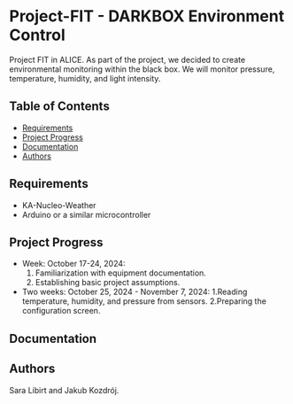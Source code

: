 # Project-FIT - DARKBOX Environment Control

Project FIT in ALICE. As part of the project, we decided to create environmental monitoring within the black box. We will monitor pressure, temperature, humidity, and light intensity.

## Table of Contents

- [Requirements](#requirements)
- [Project Progress](#project-progress)
- [Documentation](#documentation)
- [Authors](#authors)

## Requirements

- KA-Nucleo-Weather
- Arduino or a similar microcontroller
  
## Project Progress

- Week: October 17-24, 2024:
  1. Familiarization with equipment documentation.
  2. Establishing basic project assumptions.
- Two weeks: October 25, 2024 - November 7, 2024:
  1.Reading temperature, humidity, and pressure from sensors.
  2.Preparing the configuration screen.


## Documentation

## Authors
Sara Libirt and Jakub Kozdrój.
